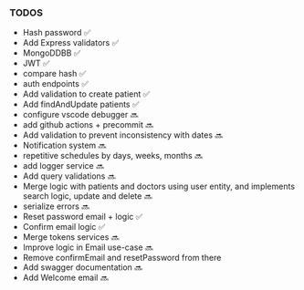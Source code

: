 ### TODOS
-  Hash password :white_check_mark:
-  Add Express validators :white_check_mark:
-  MongoDDBB  :white_check_mark:
-  JWT :white_check_mark:
-  compare hash :white_check_mark:
-  auth endpoints :white_check_mark:
-  Add validation to create patient :white_check_mark:
-  Add findAndUpdate patients :white_check_mark:
-  configure vscode debugger :soon:
-  add github actions + precommit :soon:
-  Add validation to prevent inconsistency with dates :soon:
-  Notification system :soon:
-  repetitive schedules by days, weeks, months :soon:
-  add logger service :soon:
-  Add query validations :soon:
-  Merge logic with patients and doctors using user entity, and implements search logic, update and delete :soon:
-  serialize errors :soon:
-  Reset password email + logic :white_check_mark:
-  Confirm email logic :white_check_mark:
-  Merge tokens services :soon:
-  Improve logic in Email use-case :soon:
  - Remove confirmEmail and resetPassword from there
-  Add swagger documentation :soon:
-  Add Welcome email :soon:
